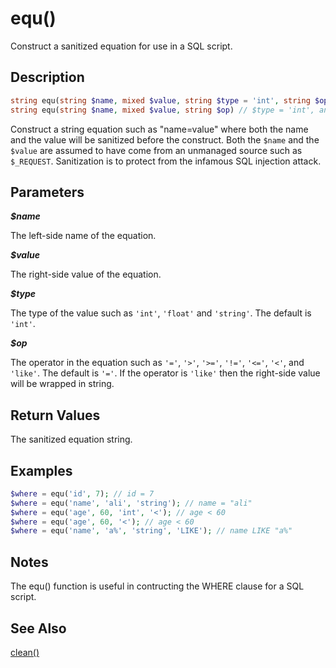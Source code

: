 equ()
=====

Construct a sanitized equation for use in a SQL script.

## Description

```php
string equ(string $name, mixed $value, string $type = 'int', string $op = '=')
string equ(string $name, mixed $value, string $op) // $type = 'int', and $op must be specified
```

Construct a string equation such as "name=value" where both the name and the value will be sanitized before the construct. Both the `$name` and the `$value` are assumed to have come from an unmanaged source such as `$_REQUEST`. Sanitization is to protect from the infamous SQL injection attack.

## Parameters

***$name***

The left-side name of the equation.

***$value***

The right-side value of the equation.

***$type***

The type of the value such as `'int'`, `'float'` and `'string'`. The default is `'int'`.

***$op***

The operator in the equation such as `'='`, `'>'`, `'>='`, `'!='`, `'<='`, `'<'`, and `'like'`. The default is `'='`. If the operator is `'like'` then the right-side value will be wrapped in string.

## Return Values

The sanitized equation string.

## Examples

```php
$where = equ('id', 7); // id = 7
$where = equ('name', 'ali', 'string'); // name = "ali"
$where = equ('age', 60, 'int', '<'); // age < 60
$where = equ('age', 60, '<'); // age < 60
$where = equ('name', 'a%', 'string', 'LIKE'); // name LIKE "a%"
```

## Notes

The equ() function is useful in contructing the WHERE clause for a SQL script.

## See Also

[clean()](clean.md)
